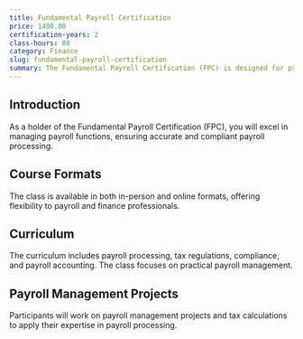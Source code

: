 ```yaml
---
title: Fundamental Payroll Certification
price: 1400.00
certification-years: 2
class-hours: 80
category: Finance
slug: fundamental-payroll-certification
summary: The Fundamental Payroll Certification (FPC) is designed for professionals in payroll and finance roles. This comprehensive class covers payroll processing, tax regulations, and compliance. It equips candidates with the skills needed to manage payroll functions and ensure accurate and compliant payroll processing.
---
```


## Introduction

As a holder of the Fundamental Payroll Certification (FPC), you will excel in managing payroll functions, ensuring accurate and compliant payroll processing.

## Course Formats

The class is available in both in-person and online formats, offering flexibility to payroll and finance professionals.

## Curriculum

The curriculum includes payroll processing, tax regulations, compliance, and payroll accounting. The class focuses on practical payroll management.

## Payroll Management Projects

Participants will work on payroll management projects and tax calculations to apply their expertise in payroll processing.


